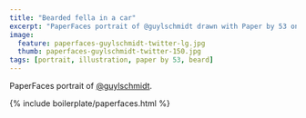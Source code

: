 ```yaml
---
title: "Bearded fella in a car"
excerpt: "PaperFaces portrait of @guylschmidt drawn with Paper by 53 on an iPad."
image: 
  feature: paperfaces-guylschmidt-twitter-lg.jpg
  thumb: paperfaces-guylschmidt-twitter-150.jpg
tags: [portrait, illustration, paper by 53, beard]
---
```


PaperFaces portrait of [@guylschmidt](http://twitter.com/guylschmidt).

{% include boilerplate/paperfaces.html %}